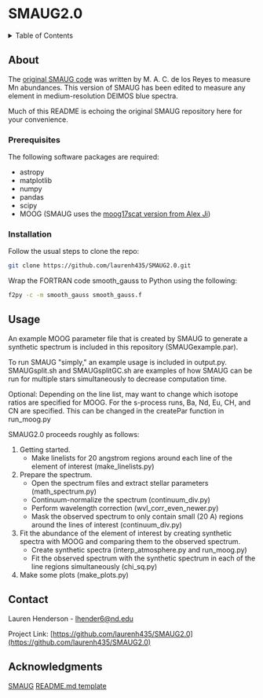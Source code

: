 # SMAUG2.0

<!-- TABLE OF CONTENTS -->
<details>
  <summary>Table of Contents</summary>
  <ol>
    <li>
      <a href="#about">About The Project</a>
    </li>
    <li>
      <a href="#getting-started">Getting Started</a>
      <ul>
        <li><a href="#prerequisites">Prerequisites</a></li>
        <li><a href="#installation">Installation</a></li>
      </ul>
    </li>
    <li><a href="#usage">Usage</a></li>
    <li><a href="#contact">Contact</a></li>
    <li><a href="#acknowledgments">Acknowledgments</a></li>
  </ol>
</details>

<!-- ABOUT THE PROJECT -->
## About

The [original SMAUG code](https://github.com/mdlreyes/SMAUG) was written by M. A. C. de los Reyes to measure Mn abundances. This version of SMAUG has been edited to measure any element in medium-resolution DEIMOS blue spectra.

Much of this README is echoing the original SMAUG repository here for your convenience.

### Prerequisites

The following software packages are required:
* astropy
* matplotlib
* numpy
* pandas
* scipy
* MOOG (SMAUG uses the [moog17scat version from Alex Ji](https://github.com/alexji/moog17scat))

### Installation
Follow the usual steps to clone the repo:
```sh
git clone https://github.com/laurenh435/SMAUG2.0.git
```

Wrap the FORTRAN code smooth_gauss to Python using the following:
```sh
f2py -c -m smooth_gauss smooth_gauss.f
```

## Usage

An example MOOG parameter file that is created by SMAUG to generate a synthetic spectrum is included in this repository (SMAUGexample.par). 

To run SMAUG "simply," an example usage is included in output.py. SMAUGsplit.sh and SMAUGsplitGC.sh are examples of how SMAUG can be run for multiple stars simultaneously to decrease computation time.

Optional: Depending on the line list, may want to change which isotope ratios are specified for MOOG. For the
   s-process runs, Ba, Nd, Eu, CH, and CN are specified. This can be changed in the createPar function in run_moog.py

SMAUG2.0 proceeds roughly as follows:
1. Getting started.
   * Make linelists for 20 angstrom regions around each line of the element of interest (make_linelists.py)
2. Prepare the spectrum.
   * Open the spectrum files and extract stellar parameters (math_spectrum.py)
   * Continuum-normalize the spectrum (continuum_div.py)
   * Perform wavelength correction (wvl_corr_even_newer.py)
   * Mask the observed spectrum to only contain small (20 A) regions around the lines of interest (continuum_div.py)
3. Fit the abundance of the element of interest by creating synthetic spectra with MOOG and comparing them to the observed spectrum.
   * Create synthetic spectra (interp_atmosphere.py and run_moog.py)
   * Fit the observed spectrum with the synthetic spectrum in each of the line regions simultaneously (chi_sq.py)
4. Make some plots (make_plots.py)

<!-- CONTACT -->
## Contact

Lauren Henderson - lhender6@nd.edu

Project Link: [https://github.com/laurenh435/SMAUG2.0](https://github.com/laurenh435/SMAUG2.0)

<!-- ACKNOWLEDGMENTS -->
## Acknowledgments

[SMAUG](https://github.com/mdlreyes/SMAUG)
[README.md template](https://github.com/othneildrew/Best-README-Template)